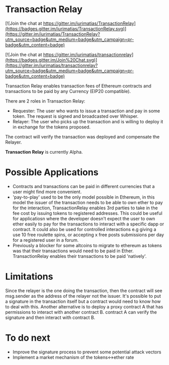 Transaction Relay
======

[![Join the chat at https://gitter.im/iurimatias/TransactionRelay](https://badges.gitter.im/iurimatias/TransactionRelay.svg)](https://gitter.im/iurimatias/TransactionRelay?utm_source=badge&utm_medium=badge&utm_campaign=pr-badge&utm_content=badge)

[![Join the chat at https://gitter.im/iurimatias/transactionrelay](https://badges.gitter.im/Join%20Chat.svg)](https://gitter.im/iurimatias/transactionrelay?utm_source=badge&utm_medium=badge&utm_campaign=pr-badge&utm_content=badge)

Transaction Relay enables transaction fees of Ethereum contracts and transactions to be paid by any Currency (EIP20 compatible).

There are 2 roles in Transaction Relay:
* Requester: The user who wants to issue a transaction and pay in some token. The request is signed and broadcasted over Whisper.
* Relayer: The user who picks up the transaction and is willing to deploy it in exchange for the tokens proposed.

The contract will verify the transaction was deployed and compensate the Relayer.

__Transaction Relay__ is currently Alpha.

Possible Applications
======

* Contracts and transactions can be paid in different currencies that a user might find more convenient.
* 'pay-to-play' used to be the only model possible in Ethereum, in this model the issuer of the transaction needs to be able to own ether to pay for the interaction, TransactionRelay enables 3rd parties to take in the fee cost by issuing tokens to registered addresses. This could be useful for applicatiosn where the developer doesn't expect the user to own ether easily to pay for the transactions to interact with a specific dapp or contract. It could also be used for controlled interactions e.g giving a use 10 free roulette spins, or accepting x free posts submissions per day for a registered user in a forum.
* Previously a blocker for some altcoins to migrate to ethereum as tokens was that their transactions would need to be paid in Ether. TransactionRelay enables their transactions to be paid 'natively'.

Limitations
======

Since the relayer is the one doing the transaction, then the contract will see msg.sender as the address of the relayer not the issuer. It's possible to put a signature in the transaction itself but a contract would need to know how to deal with this. Another alternative is to deploy a proxy contract A that has permissions to interact with another contract B. contract A can verify the signature and then interact with contract B.

To do next
======
* Improve the signature process to prevent some potential attack vectors
* Implement a market mechanism of the tokens<->ether rate
